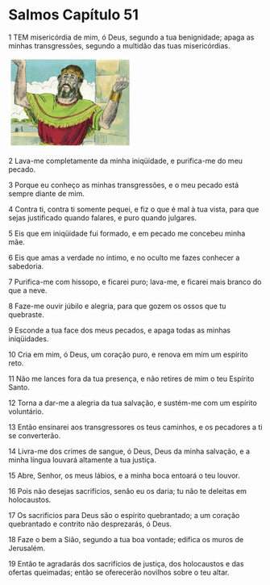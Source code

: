 # Salmos Capítulo 51

1	TEM misericórdia de mim, ó Deus, segundo a tua benignidade; apaga as minhas transgressões, segundo a multidão das tuas misericórdias.

![](.img/19_Ps_51_01_RG.jpg)

2	Lava-me completamente da minha iniqüidade, e purifica-me do meu pecado.

3	Porque eu conheço as minhas transgressões, e o meu pecado está sempre diante de mim.

4	Contra ti, contra ti somente pequei, e fiz o que é mal à tua vista, para que sejas justificado quando falares, e puro quando julgares.

5	Eis que em iniqüidade fui formado, e em pecado me concebeu minha mãe.

6	Eis que amas a verdade no íntimo, e no oculto me fazes conhecer a sabedoria.

7	Purifica-me com hissopo, e ficarei puro; lava-me, e ficarei mais branco do que a neve.

8	Faze-me ouvir júbilo e alegria, para que gozem os ossos que tu quebraste.

9	Esconde a tua face dos meus pecados, e apaga todas as minhas iniqüidades.

10	Cria em mim, ó Deus, um coração puro, e renova em mim um espírito reto.

11	Não me lances fora da tua presença, e não retires de mim o teu Espírito Santo.

12	Torna a dar-me a alegria da tua salvação, e sustém-me com um espírito voluntário.

13	Então ensinarei aos transgressores os teus caminhos, e os pecadores a ti se converterão.

14	Livra-me dos crimes de sangue, ó Deus, Deus da minha salvação, e a minha língua louvará altamente a tua justiça.

15	Abre, Senhor, os meus lábios, e a minha boca entoará o teu louvor.

16	Pois não desejas sacrifícios, senão eu os daria; tu não te deleitas em holocaustos.

17	Os sacrifícios para Deus são o espírito quebrantado; a um coração quebrantado e contrito não desprezarás, ó Deus.

18	Faze o bem a Sião, segundo a tua boa vontade; edifica os muros de Jerusalém.

19	Então te agradarás dos sacrifícios de justiça, dos holocaustos e das ofertas queimadas; então se oferecerão novilhos sobre o teu altar.

